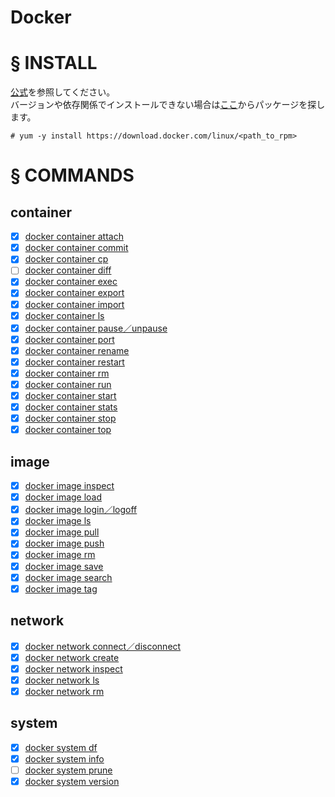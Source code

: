 # Docker
# § INSTALL
[公式](https://docs.docker.com/engine/install/centos/)を参照してください。  
バージョンや依存関係でインストールできない場合は[ここ](https://download.docker.com/linux/)からパッケージを探します。
```
# yum -y install https://download.docker.com/linux/<path_to_rpm>
```
# § COMMANDS
## container
- [x] [docker container attach](https://github.com/thetaru/memorandum/tree/master/OS/Linux/CentOS8/Docker/container/docker%20container%20attach)
- [x] [docker container commit](https://github.com/thetaru/memorandum/tree/master/OS/Linux/CentOS8/Docker/container/docker%20container%20commit)
- [x] [docker container cp](https://github.com/thetaru/memorandum/tree/master/OS/Linux/CentOS8/Docker/container/docker%20container%20cp)
- [ ] [docker container diff](https://github.com/thetaru/memorandum/tree/master/OS/Linux/CentOS8/Docker/container/docker%20container%20diff)
- [x] [docker container exec](https://github.com/thetaru/memorandum/tree/master/OS/Linux/CentOS8/Docker/container/docker%20container%20exec)
- [x] [docker container export](https://github.com/thetaru/memorandum/tree/master/OS/Linux/CentOS8/Docker/container/docker%20container%20export)
- [x] [docker container import](https://github.com/thetaru/memorandum/tree/master/OS/Linux/CentOS8/Docker/container/docker%20container%20import)
- [x] [docker container ls](https://github.com/thetaru/memorandum/tree/master/OS/Linux/CentOS8/Docker/container/docker%20container%20ls)
- [x] [docker container pause／unpause](https://github.com/thetaru/memorandum/tree/master/OS/Linux/CentOS8/Docker/container/docker%20container%20pause%EF%BC%8Funpause)
- [x] [docker container port](https://github.com/thetaru/memorandum/tree/master/OS/Linux/CentOS8/Docker/container/docker%20container%20port)
- [x] [docker container rename](https://github.com/thetaru/memorandum/tree/master/OS/Linux/CentOS8/Docker/container/docker%20container%20rename)
- [x] [docker container restart](https://github.com/thetaru/memorandum/tree/master/OS/Linux/CentOS8/Docker/container/docker%20container%20restart)
- [x] [docker container rm](https://github.com/thetaru/memorandum/tree/master/OS/Linux/CentOS8/Docker/container/docker%20container%20rm)
- [x] [docker container run](https://github.com/thetaru/memorandum/tree/master/OS/Linux/CentOS8/Docker/container/docker%20container%20run)
- [x] [docker container start](https://github.com/thetaru/memorandum/tree/master/OS/Linux/CentOS8/Docker/container/docker%20container%20start)
- [x] [docker container stats](https://github.com/thetaru/memorandum/tree/master/OS/Linux/CentOS8/Docker/container/docker%20container%20stats)
- [x] [docker container stop](https://github.com/thetaru/memorandum/tree/master/OS/Linux/CentOS8/Docker/container/docker%20container%20stop)
- [x] [docker container top](https://github.com/thetaru/memorandum/tree/master/OS/Linux/CentOS8/Docker/container/docker%20container%20top)
## image
- [x] [docker image inspect](https://github.com/thetaru/memorandum/tree/master/OS/Linux/CentOS8/Docker/image/docker%20image%20inspect)
- [x] [docker image load](https://github.com/thetaru/memorandum/tree/master/OS/Linux/CentOS8/Docker/image/docker%20image%20load)
- [x] [docker image login／logoff](https://github.com/thetaru/memorandum/tree/master/OS/Linux/CentOS8/Docker/image/docker%20image%20login%EF%BC%8Flogoff)
- [x] [docker image ls](https://github.com/thetaru/memorandum/tree/master/OS/Linux/CentOS8/Docker/image/docker%20image%20ls)
- [x] [docker image pull](https://github.com/thetaru/memorandum/tree/master/OS/Linux/CentOS8/Docker/image/docker%20image%20pull)
- [x] [docker image push](https://github.com/thetaru/memorandum/tree/master/OS/Linux/CentOS8/Docker/image/docker%20image%20push)
- [x] [docker image rm](https://github.com/thetaru/memorandum/tree/master/OS/Linux/CentOS8/Docker/image/docker%20image%20rm)
- [x] [docker image save](https://github.com/thetaru/memorandum/tree/master/OS/Linux/CentOS8/Docker/image/docker%20image%20save)
- [x] [docker image search](https://github.com/thetaru/memorandum/tree/master/OS/Linux/CentOS8/Docker/image/docker%20image%20search)
- [x] [docker image tag](https://github.com/thetaru/memorandum/tree/master/OS/Linux/CentOS8/Docker/image/docker%20image%20tag)
## network
- [x] [docker network connect／disconnect](https://github.com/thetaru/memorandum/tree/master/OS/Linux/CentOS8/Docker/network/docker%20network%20connect%EF%BC%8Fdisconnect)
- [x] [docker network create](https://github.com/thetaru/memorandum/tree/master/OS/Linux/CentOS8/Docker/network/docker%20network%20create)
- [x] [docker network inspect](https://github.com/thetaru/memorandum/tree/master/OS/Linux/CentOS8/Docker/network/docker%20network%20inspect)
- [x] [docker network ls](https://github.com/thetaru/memorandum/tree/master/OS/Linux/CentOS8/Docker/network/docker%20network%20ls)
- [x] [docker network rm](https://github.com/thetaru/memorandum/tree/master/OS/Linux/CentOS8/Docker/network/docker%20network%20rm)
## system
- [x] [docker system df](https://github.com/thetaru/memorandum/tree/master/OS/Linux/CentOS8/Docker/system/docker%20system%20df)
- [x] [docker system info](https://github.com/thetaru/memorandum/tree/master/OS/Linux/CentOS8/Docker/system/docker%20system%20info)
- [ ] [docker system prune](https://github.com/thetaru/memorandum/tree/master/OS/Linux/CentOS8/Docker/system/docker%20system%20prune)
- [x] [docker system version](https://github.com/thetaru/memorandum/tree/master/OS/Linux/CentOS8/Docker/system/docker%20system%20version)
